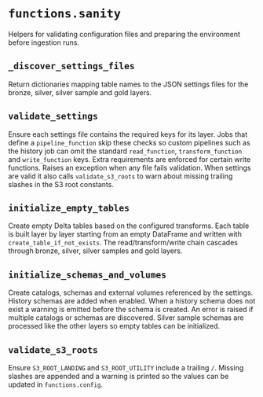 # `functions.sanity`

Helpers for validating configuration files and preparing the environment
before ingestion runs.

## `_discover_settings_files`

Return dictionaries mapping table names to the JSON settings files for
the bronze, silver, silver sample and gold layers.

## `validate_settings`

Ensure each settings file contains the required keys for its layer.
Jobs that define a `pipeline_function` skip these checks so custom
pipelines such as the history job can omit the standard
`read_function`, `transform_function` and `write_function` keys.
Extra requirements are enforced for certain write functions. Raises an
exception when any file fails validation. When settings are valid it also
calls `validate_s3_roots` to warn about missing trailing slashes in the
S3 root constants.

## `initialize_empty_tables`

Create empty Delta tables based on the configured transforms. Each table
is built layer by layer starting from an empty DataFrame and written with
`create_table_if_not_exists`. The read/transform/write chain cascades
through bronze, silver, silver samples and gold layers.

## `initialize_schemas_and_volumes`

Create catalogs, schemas and external volumes referenced by the settings.
History schemas are added when enabled. When a history schema does not exist a
warning is emitted before the schema is created. An error is raised if multiple
catalogs or schemas are discovered. Silver sample schemas are processed like
the other layers so empty tables can be initialized.

## `validate_s3_roots`

Ensure ``S3_ROOT_LANDING`` and ``S3_ROOT_UTILITY`` include a trailing
``/``. Missing slashes are appended and a warning is printed so the
values can be updated in ``functions.config``.
